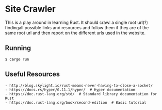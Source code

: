 # Site Crawler
This is a play around in learning Rust. It should crawl a single root url(?) findingall possible links and resources and follow them if they are of the same root url and then report on the different urls used in the website.

## Running
```
$ cargo run
```

## Useful Resources
```
- http://blog.skylight.io/rust-means-never-having-to-close-a-socket/
- https://docs.rs/hyper/0.11.1/hyper/  # Hyper documentation
- https://doc.rust-lang.org/std/  # Standard library documentation for Rust
- https://doc.rust-lang.org/book/second-edition  # Basic tutorial
```
